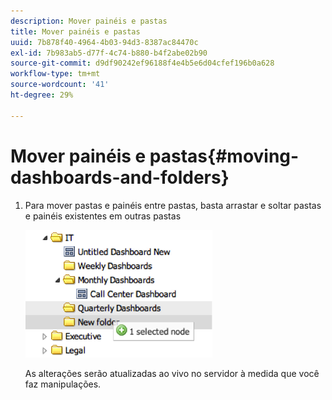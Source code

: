 ```yaml
---
description: Mover painéis e pastas
title: Mover painéis e pastas
uuid: 7b878f40-4964-4b03-94d3-8387ac84470c
exl-id: 7b983ab5-d77f-4c74-b880-b4f2abe02b90
source-git-commit: d9df90242ef96188f4e4b5e6d04cfef196b0a628
workflow-type: tm+mt
source-wordcount: '41'
ht-degree: 29%

---
```


# Mover painéis e pastas{#moving-dashboards-and-folders}

1. Para mover pastas e painéis entre pastas, basta arrastar e soltar pastas e painéis existentes em outras pastas

   ![](assets/move_folder.png)

   As alterações serão atualizadas ao vivo no servidor à medida que você faz manipulações.
